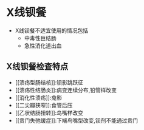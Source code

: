 # X线钡餐
- X线钡餐不适宜使用的情况包括
	- 中毒性巨结肠
	- 急性消化道出血

## X线钡餐检查特点
- [[溃疡型肠结核]]:钡影跳跃征
- [[溃疡性结肠炎]]:病变连续分布,铅管样改变
- [[消化性溃疡]]:龛影
- [[二尖瓣狭窄]]:食管后压
- [[乙状结肠扭转]]:鸟嘴样改变
- [[贲门失弛缓症]]:下端鸟嘴型改变,钡剂不能通过贲门

